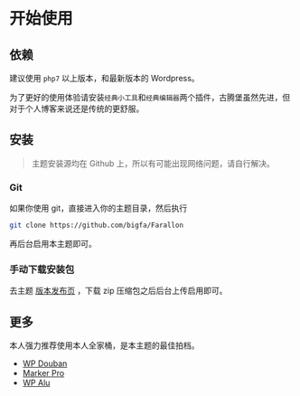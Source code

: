 # 开始使用

## 依赖

建议使用 `php7` 以上版本，和最新版本的 Wordpress。

为了更好的使用体验请安装`经典小工具`和`经典编辑器`两个插件，古腾堡虽然先进，但对于个人博客来说还是传统的更舒服。

## 安装

> 主题安装源均在 Github 上，所以有可能出现网络问题，请自行解决。

### Git

如果你使用 git，直接进入你的主题目录，然后执行

```bash
git clone https://github.com/bigfa/Farallon
```

再后台启用本主题即可。

### 手动下载安装包

去主题 [版本发布页](https://github.com/bigfa/Farallon/releases) ，下载 zip 压缩包之后后台上传启用即可。

## 更多

本人强力推荐使用本人全家桶，是本主题的最佳拍档。

-   [WP Douban](https://github.com/bigfa/wp-douban)
-   [Marker Pro](https://fatesinger.com/100405)
-   [WP Alu](https://github.com/bigfa/wp-alu)
